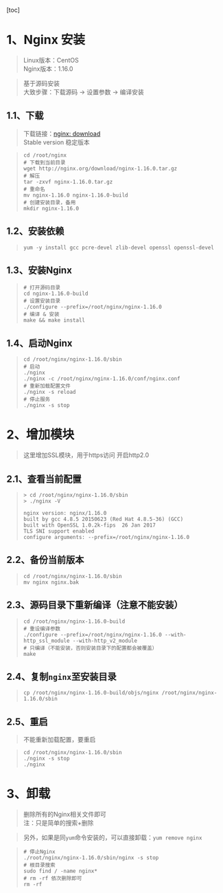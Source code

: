 [toc]
# 1、Nginx 安装
> Linux版本：CentOS <br>
> Nginx版本：1.16.0<br>

> 基于源码安装 <br>
> 大致步骤：下载源码 -> 设置参数 -> 编译安装<br>

## 1.1、下载
> 下载链接：[nginx: download](http://nginx.org/en/download.html)<br>
> Stable version   稳定版本<br>


> ``` shell
> cd /root/nginx
> # 下载到当前目录
> wget http://nginx.org/download/nginx-1.16.0.tar.gz
> # 解压  
> tar -zxvf nginx-1.16.0.tar.gz
> # 重命名
> mv nginx-1.16.0 nginx-1.16.0-build
> # 创建安装目录，备用
> mkdir nginx-1.16.0
> ```

## 1.2、安装依赖
> `yum -y install gcc pcre-devel zlib-devel openssl openssl-devel`

## 1.3、安装Nginx
> ``` shell
> # 打开源码目录 
> cd nginx-1.16.0-build
> # 设置安装目录
> ./configure --prefix=/root/nginx/nginx-1.16.0
> # 编译 & 安装
> make && make install
> ```

## 1.4、启动Nginx
> ``` shell
> cd /root/nginx/nginx-1.16.0/sbin
> # 启动
> ./nginx
> ./nginx -c /root/nginx/nginx-1.16.0/conf/nginx.conf
> # 重新加载配置文件
> ./nginx -s reload
> # 停止服务
> ./nginx -s stop
> ```

# 2、增加模块
> 这里增加SSL模块，用于https访问
> 开启http2.0
## 2.1、查看当前配置
> ``` shell
> > cd /root/nginx/nginx-1.16.0/sbin
> > ./nginx -V
> 
> nginx version: nginx/1.16.0
> built by gcc 4.8.5 20150623 (Red Hat 4.8.5-36) (GCC) 
> built with OpenSSL 1.0.2k-fips  26 Jan 2017
> TLS SNI support enabled
> configure arguments: --prefix=/root/nginx/nginx-1.16.0
> ```
## 2.2、备份当前版本
> ``` shell
> cd /root/nginx/nginx-1.16.0/sbin
> mv nginx nginx.bak
> ```
## 2.3、源码目录下重新编译（注意不能安装）
> ``` shell
> cd /root/nginx/nginx-1.16.0-build
> # 重设编译参数
> ./configure --prefix=/root/nginx/nginx-1.16.0 --with-http_ssl_module --with-http_v2_module
> # 只编译（不能安装，否则安装目录下的配置都会被覆盖）
> make
> ```
## 2.4、复制`nginx`至安装目录
> ``` shell
> cp /root/nginx/nginx-1.16.0-build/objs/nginx /root/nginx/nginx-1.16.0/sbin
> ```
## 2.5、重启
> 不能重新加载配置，要重启

> ``` shell
> cd /root/nginx/nginx-1.16.0/sbin
> ./nginx -s stop
> ./nginx
> ```

# 3、卸载
> 删除所有的Nginx相关文件即可 <br>
> 注：只是简单的搜索+删除

> 另外，如果是同`yum`命令安装的，可以直接卸载：`yum remove nginx`

> ``` shell
> # 停止Nginx
> ./root/nginx/nginx-1.16.0/sbin/nginx -s stop
> # 根目录搜索
> sudo find / -name nginx*
> # rm -rf 依次删除即可
> rm -rf 
> ```

